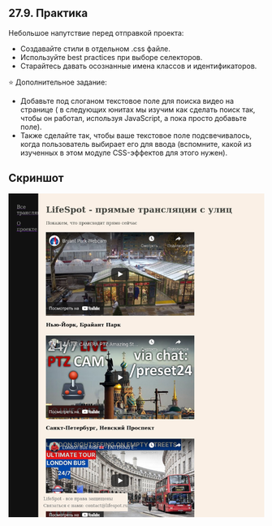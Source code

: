 ## 27.9. Практика

Небольшое напутствие перед отправкой проекта:

- Создавайте стили в отдельном .css файле.
- Используйте best practices при выборе селекторов.
- Старайтесь давать осознанные имена классов и идентификаторов.

⭐ Дополнительное задание:

- Добавьте под слоганом текстовое поле для поиска видео на странице ( в следующих юнитах мы изучим как сделать поиск так, чтобы он работал, используя JavaScript, а пока просто добавьте поле).
- Также сделайте так, чтобы ваше текстовое поле подсвечивалось, когда пользователь выбирает его для ввода (вспомните, какой из изученных в этом модуле CSS-эффектов для этого нужен).

## Скриншот

![Screenshot](pix/Mod27_.png)
